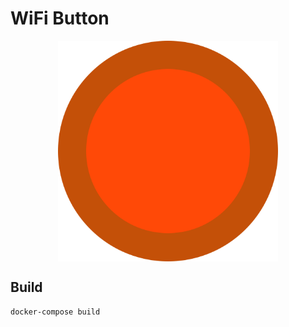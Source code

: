 # WiFi Button

<center>
    <img src="app/public/img/wifi-button.svg" align="center" width="70%" alt="Do NOT oush it!">
</center>

## Build

```bash
docker-compose build
```
